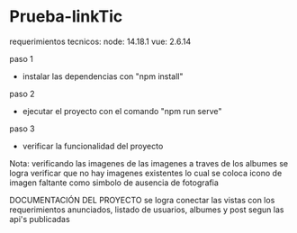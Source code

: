 # Prueba-linkTic

requerimientos tecnicos:
node: 14.18.1
vue: 2.6.14

paso 1
- instalar las dependencias con "npm install"

paso 2
- ejecutar el proyecto con el comando "npm run serve"

paso 3
- verificar la funcionalidad del proyecto


Nota: verificando las imagenes de las imagenes a traves de los albumes se logra verificar que no hay imagenes existentes
lo cual se coloca icono de imagen faltante como simbolo de ausencia de fotografia


DOCUMENTACIÓN DEL PROYECTO
se logra conectar las vistas con los requerimientos anunciados, listado de usuarios, albumes y post segun las api's publicadas